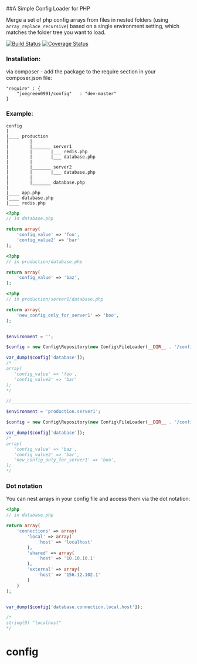 ##A Simple Config Loader for PHP

Merge a set of php config arrays from files in nested folders (using `array_replace_recursive`) based on a single environment setting, which matches the folder tree you want to load.

[![Build Status](https://travis-ci.org/mrjgreen/config.svg)](https://travis-ci.org/mrjgreen/config)
[![Coverage Status](https://img.shields.io/coveralls/joegreen0991/config.svg)](https://coveralls.io/r/joegreen0991/config)

### Installation:

via composer - add the package to the require section in your composer.json file:

    "require" : {    
        "joegreen0991/config"   : "dev-master"
    }

### Example:

~~~
config
|
|____ production
|        |
|        |_______ server1
|        |       |___ redis.php
|        |       |___ database.php
|        |
|        |_______ server2
|        |       |___ database.php
|        |
|        |_______ database.php
|
|____ app.php
|____ database.php
|____ redis.php

~~~

~~~PHP
<?php
// in database.php

return array(
    'config_value' => 'foo',
    'config_value2' => 'bar'
);

~~~

~~~PHP
<?php
// in production/database.php

return array(
    'config_value' => 'baz',
);

~~~

~~~PHP
<?php
// in production/server1/database.php

return array(
    'new_config_only_for_server1' => 'boo',
);

~~~

~~~PHP

$environment = '';

$config = new Config\Repository(new Config\FileLoader(__DIR__ . '/config'), $environment);

var_dump($config['database']);
/*
array(
   'config_value' => 'foo',
   'config_value2' => 'bar'
);
*/

//________________________________________________________________________

$environment = 'production.server1';

$config = new Config\Repository(new Config\FileLoader(__DIR__ . '/config'), $environment);

var_dump($config['database']);
/*
array(
   'config_value' => 'baz',
   'config_value2' => 'bar',
   'new_config_only_for_server1' => 'boo',
);
*/

~~~


### Dot notation

You can nest arrays in your config file and access them via the dot notation:

~~~PHP
<?php
// in database.php

return array(
    'connections' => array(
        'local' => array(
            'host' => 'localhost'
        ),
        'shared' => array(
            'host' => '10.10.10.1'
        ),
        'external' => array(
            'host' => '156.12.102.1'
        )
    )
);


var_dump($config['database.connection.local.host']);

/*
string(9) "localhost"
*/
~~~
# config
